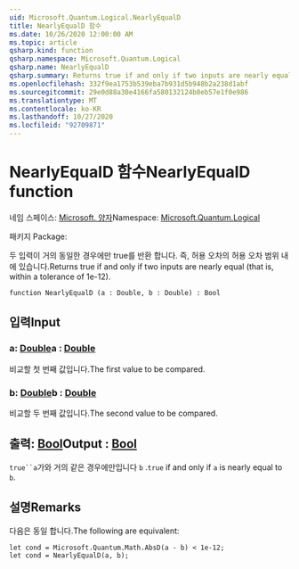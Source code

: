 ```yaml
---
uid: Microsoft.Quantum.Logical.NearlyEqualD
title: NearlyEqualD 함수
ms.date: 10/26/2020 12:00:00 AM
ms.topic: article
qsharp.kind: function
qsharp.namespace: Microsoft.Quantum.Logical
qsharp.name: NearlyEqualD
qsharp.summary: Returns true if and only if two inputs are nearly equal (that is, within a tolerance of 1e-12).
ms.openlocfilehash: 332f9ea1753b539eba7b931d5b948b2a238d1abf
ms.sourcegitcommit: 29e0d88a30e4166fa580132124b0eb57e1f0e986
ms.translationtype: MT
ms.contentlocale: ko-KR
ms.lasthandoff: 10/27/2020
ms.locfileid: "92709871"
---
```

# <a name="nearlyequald-function"></a><span data-ttu-id="eeeb8-102">NearlyEqualD 함수</span><span class="sxs-lookup"><span data-stu-id="eeeb8-102">NearlyEqualD function</span></span>

<span data-ttu-id="eeeb8-103">네임 스페이스: [Microsoft. 양자](xref:Microsoft.Quantum.Logical)</span><span class="sxs-lookup"><span data-stu-id="eeeb8-103">Namespace: [Microsoft.Quantum.Logical](xref:Microsoft.Quantum.Logical)</span></span>

<span data-ttu-id="eeeb8-104">패키지 [](https://nuget.org/packages/)</span><span class="sxs-lookup"><span data-stu-id="eeeb8-104">Package: [](https://nuget.org/packages/)</span></span>


<span data-ttu-id="eeeb8-105">두 입력이 거의 동일한 경우에만 true를 반환 합니다. 즉, 허용 오차의 허용 오차 범위 내에 있습니다.</span><span class="sxs-lookup"><span data-stu-id="eeeb8-105">Returns true if and only if two inputs are nearly equal (that is, within a tolerance of 1e-12).</span></span>

```qsharp
function NearlyEqualD (a : Double, b : Double) : Bool
```


## <a name="input"></a><span data-ttu-id="eeeb8-106">입력</span><span class="sxs-lookup"><span data-stu-id="eeeb8-106">Input</span></span>

### <a name="a--double"></a><span data-ttu-id="eeeb8-107">a: [Double](xref:microsoft.quantum.lang-ref.double)</span><span class="sxs-lookup"><span data-stu-id="eeeb8-107">a : [Double](xref:microsoft.quantum.lang-ref.double)</span></span>

<span data-ttu-id="eeeb8-108">비교할 첫 번째 값입니다.</span><span class="sxs-lookup"><span data-stu-id="eeeb8-108">The first value to be compared.</span></span>


### <a name="b--double"></a><span data-ttu-id="eeeb8-109">b: [Double](xref:microsoft.quantum.lang-ref.double)</span><span class="sxs-lookup"><span data-stu-id="eeeb8-109">b : [Double](xref:microsoft.quantum.lang-ref.double)</span></span>

<span data-ttu-id="eeeb8-110">비교할 두 번째 값입니다.</span><span class="sxs-lookup"><span data-stu-id="eeeb8-110">The second value to be compared.</span></span>



## <a name="output--bool"></a><span data-ttu-id="eeeb8-111">출력: [Bool](xref:microsoft.quantum.lang-ref.bool)</span><span class="sxs-lookup"><span data-stu-id="eeeb8-111">Output : [Bool](xref:microsoft.quantum.lang-ref.bool)</span></span>

<span data-ttu-id="eeeb8-112">`true``a`가와 거의 같은 경우에만입니다 `b` .</span><span class="sxs-lookup"><span data-stu-id="eeeb8-112">`true` if and only if `a` is nearly equal to `b`.</span></span>

## <a name="remarks"></a><span data-ttu-id="eeeb8-113">설명</span><span class="sxs-lookup"><span data-stu-id="eeeb8-113">Remarks</span></span>

<span data-ttu-id="eeeb8-114">다음은 동일 합니다.</span><span class="sxs-lookup"><span data-stu-id="eeeb8-114">The following are equivalent:</span></span>

```Q#
let cond = Microsoft.Quantum.Math.AbsD(a - b) < 1e-12;
let cond = NearlyEqualD(a, b);
```